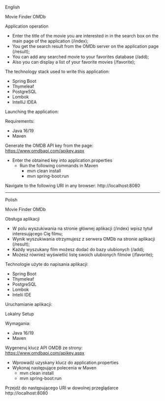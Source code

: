 English

Movie Finder OMDb

Application operation

- Enter the title of the movie you are interested in in the search box on the main page of the application (/index);
- You get the search result from the OMDb server on the application page (/result);
- You can add any searched movie to your favorites database (/add);
- Also you can display a list of your favorite movies (/favorite);

The technology stack used to write this application:

- Spring Boot
- Thymeleaf
- PostgreSQL
- Lombok
- IntelliJ IDEA

Launching the application:

Requirements:

- Java 16/19
- Maven

Generate the OMDB API key from the page: https://www.omdbapi.com/apikey.aspx

- Enter the obtained key into application.properties
    - Run the following commands in Maven
        - mvn clean install
        - mvn spring-boot:run

Navigate to the following URI in any browser: http://localhost:8080


---------------------------------------------------------------------------------------------------------------------------------------
Polish

Movie Finder OMDb

Obsługa aplikacji

- W polu wyszukiwania na stronie głównej aplikacji (/index) wpisz tytuł interesującego Cię filmu;
- Wynik wyszukiwania otrzymujesz z serwera OMDb na stronie aplikacji (/result);
- Każdy wyszukany film możesz dodać do bazy ulubionych (/add);
- Możesz również wyświetlić listę swoich ulubionych filmów (/favorite);

Technologie użyte do napisania aplikacji:

- Spring Boot
- Thymeleaf
- PostgreSQL
- Lombok
- Intelii IDE

Uruchamianie aplikacji:

Lokalny Setup

Wymagania:

- Java 16/19
- Maven

Wygeneruj klucz API OMDB ze strony: https://www.omdbapi.com/apikey.aspx

- Wprowadź uzyskany klucz do application.properties
- Wykonaj następujące polecenia w Maven
    - mvn clean install
    - mvn spring-boot:run

Przejdź do następującego URI w dowolnej przeglądarce
http://localhost:8080


